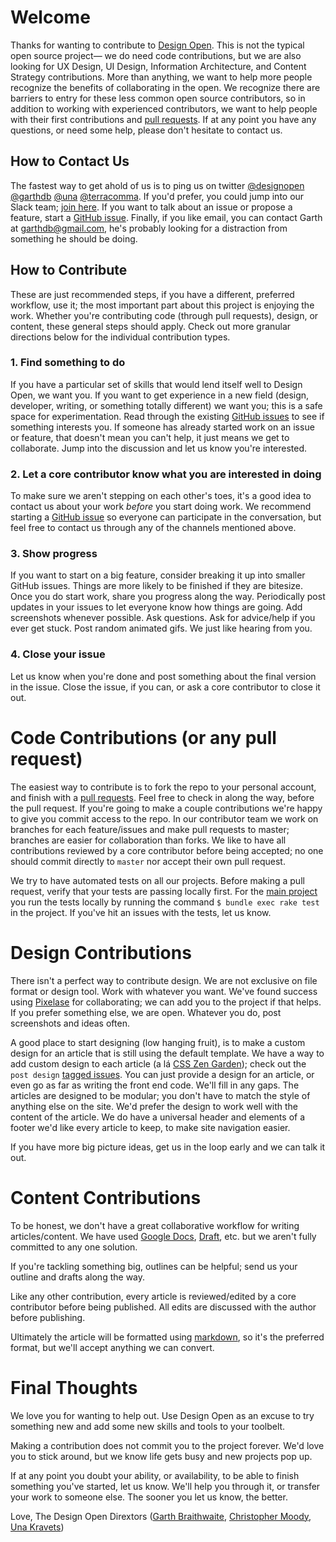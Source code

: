 # Welcome

Thanks for wanting to contribute to [Design Open](http://designopen.org). This is not the typical open source project— we do need code contributions, but we are also looking for UX Design, UI Design, Information Architecture, and Content Strategy contributions. More than anything, we want to help more people recognize the benefits of collaborating in the open. We recognize there are barriers to entry for these less common open source contributors, so in addition to working with experienced contributors, we want to help people with their first contributions and [pull requests](https://help.github.com/articles/using-pull-requests/). If at any point you have any questions, or need some help, please don't hesitate to contact us.

## How to Contact Us

The fastest way to get ahold of us is to ping us on twitter [@designopen](http://twitter.com/designopen) [@garthdb](http://twitter.com/garthdb) [@una](http://twitter.com/una) [@terracomma](http://twitter.com/terracomma). If you'd prefer, you could jump into our Slack team; [join here](https://osd-slackin.herokuapp.com/). If you want to talk about an issue or propose a feature, start a [GitHub issue](https://github.com/DesignOpen/designopen.github.io/issues). Finally, if you like email, you can contact Garth at garthdb@gmail.com, he's probably looking for a distraction from something he should be doing.

## How to Contribute

These are just recommended steps, if you have a different, preferred workflow, use it; the most important part about this project is enjoying the work. Whether you're contributing code (through pull requests), design, or content, these general steps should apply. Check out more granular directions below for the individual contribution types.

### 1. Find something to do

If you have a particular set of skills that would lend itself well to Design Open, we want you. If you want to get experience in a new field (design, developer, writing, or something totally different) we want you; this is a safe space for experimentation. Read through the existing [GitHub issues](https://github.com/DesignOpen/designopen.github.io/issues) to see if something interests you. If someone has already started work on an issue or feature, that doesn't mean you can't help, it just means we get to collaborate. Jump into the discussion and let us know you're interested.

### 2. Let a core contributor know what you are interested in doing

To make sure we aren't stepping on each other's toes, it's a good idea to contact us about your work *before* you start doing work. We recommend starting a [GitHub issue](https://github.com/DesignOpen/designopen.github.io/issues) so everyone can participate in the conversation, but feel free to contact us through any of the channels mentioned above.

### 3. Show progress

If you want to start on a big feature, consider breaking it up into smaller GitHub issues. Things are more likely to be finished if they are bitesize. Once you do start work, share you progress along the way. Periodically post updates in your issues to let everyone know how things are going. Add screenshots whenever possible. Ask questions. Ask for advice/help if you ever get stuck. Post random animated gifs. We just like hearing from you.

### 4. Close your issue

Let us know when you're done and post something about the final version in the issue. Close the issue, if you can, or ask a core contributor to close it out.

# Code Contributions (or any pull request)

The easiest way to contribute is to fork the repo to your personal account, and finish with a [pull requests](https://help.github.com/articles/using-pull-requests/). Feel free to check in along the way, before the pull request. If you're going to make a couple contributions we're happy to give you commit access to the repo. In our contributor team we work on branches for each feature/issues and make pull requests to master; branches are easier for collaboration than forks. We like to have all contributions reviewed by a core contributor before being accepted; no one should commit directly to `master` nor accept their own pull request.

We try to have automated tests on all our projects. Before making a pull request, verify that your tests are passing locally first. For the [main project](https://github.com/DesignOpen/designopen.github.io) you run the tests locally by running the command `$ bundle exec rake test` in the project. If you've hit an issues with the tests, let us know.

# Design Contributions

There isn't a perfect way to contribute design. We are not exclusive on file format or design tool. Work with whatever you want. We've found success using [Pixelase](https://www.pixelapse.com/GarthDB/projects/designopen/) for collaborating; we can add you to the project if that helps. If you prefer something else, we are open. Whatever you do, post screenshots and ideas often.

A good place to start designing (low hanging fruit), is to make a custom design for an article that is still using the default template. We have a way to add custom design to each article (a lá [CSS Zen Garden](http://www.csszengarden.com/)); check out the `post design` [tagged issues](https://github.com/DesignOpen/designopen.github.io/labels/post%20design). You can just provide a design for an article, or even go as far as writing the front end code. We'll fill in any gaps. The articles are designed to be modular; you don't have to match the style of anything else on the site. We'd prefer the design to work well with the content of the article. We do have a universal header and elements of a footer we'd like every article to keep, to make site navigation easier.

If you have more big picture ideas, get us in the loop early and we can talk it out.

# Content Contributions

To be honest, we don't have a great collaborative workflow for writing articles/content. We have used [Google Docs](https://www.google.com/docs/about/), [Draft](https://draftin.com/), etc. but we aren't fully committed to any one solution.

If you're tackling something big, outlines can be helpful; send us your outline and drafts along the way.

Like any other contribution, every article is reviewed/edited by a core contributor before being published. All edits are discussed with the author before publishing.

Ultimately the article will be formatted using [markdown](http://daringfireball.net/projects/markdown/syntax), so it's the preferred format, but we'll accept anything we can convert.

# Final Thoughts

We love you for wanting to help out. Use Design Open as an excuse to try something new and add some new skills and tools to your toolbelt.

Making a contribution does not commit you to the project forever. We'd love you to stick around, but we know life gets busy and new projects pop up.

If at any point you doubt your ability, or availability, to be able to finish something you've started, let us know. We'll help you through it, or transfer your work to someone else. The sooner you let us know, the better.

Love,
The Design Open Dirextors ([Garth Braithwaite](http://garthdb.com), [Christopher Moody](http://moody.coffee), [Una Kravets](http://t.co/pCZO7357Of))
